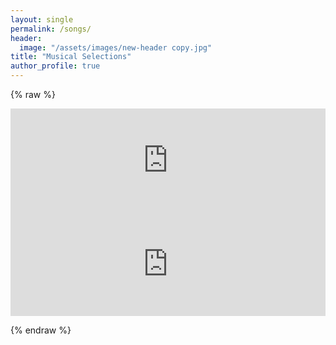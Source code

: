 ```yaml
---
layout: single
permalink: /songs/
header: 
  image: "/assets/images/new-header copy.jpg"
title: "Musical Selections"
author_profile: true
---
```


{% raw %}
<iframe 
  width="100%" 
  height="166" 
  scrolling="no" 
  frameborder="no" 
  allow="autoplay" 
  src="https://w.soundcloud.com/player/?url=https%3A//api.soundcloud.com/tracks/564267297&color=%23eaddbc&auto_play=false&hide_related=false&show_comments=true&show_user=true&show_reposts=false&show_teaser=true">
</iframe>

<iframe 
  width="100%" 
  height="166" 
  scrolling="no" 
  frameborder="no" 
  allow="autoplay" 
  src="https://w.soundcloud.com/player/?url=https%3A//api.soundcloud.com/tracks/564262761&color=%23eaddbc&auto_play=false&hide_related=false&show_comments=true&show_user=true&show_reposts=false&show_teaser=true">
</iframe>

{% endraw %}

